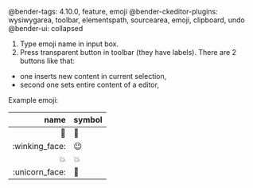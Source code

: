 @bender-tags: 4.10.0, feature, emoji
@bender-ckeditor-plugins: wysiwygarea, toolbar, elementspath, sourcearea, emoji, clipboard, undo
@bender-ui: collapsed

1. Type emoji name in input box.
2. Press transparent button in toolbar (they have labels). There are 2 buttons like that:
  * one inserts new content in current selection,
  * second one sets entire content of a editor,


Example emoji:

| name | symbol |
| ---: | --- |
| :bug: | 🐛 |
| :winking_face: | 😉 |
| :collision: | 💥 |
| :unicorn_face: | 🦄 |
